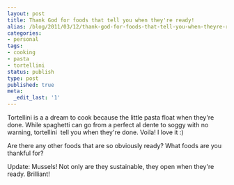 ```yaml
---
layout: post
title: Thank God for foods that tell you when they're ready!
alias: /blog/2011/03/12/thank-god-for-foods-that-tell-you-when-theyre-ready/
categories:
- personal
tags:
- cooking
- pasta
- tortellini
status: publish
type: post
published: true
meta:
  _edit_last: '1'
---
```

Tortellini is a a dream to cook because the little pasta float when they're done. While spaghetti can go from a perfect al dente to soggy with no warning, tortellini  tell you when they're done. Voila! I love it :)

Are there any other foods that are so obviously ready? What foods are you thankful for?

Update: Mussels! Not only are they sustainable, they open when they're ready. Brilliant!
